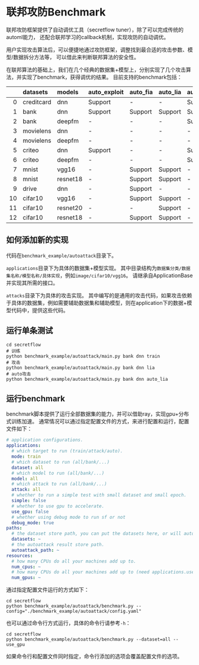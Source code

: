 # 联邦攻防Benchmark

联邦攻防框架提供了自动调优工具（secretflow tuner），除了可以完成传统的automl能力，
还配合联邦学习的callback机制，实现攻防的自动调优。

用户实现攻击算法后，可以便捷地通过攻防框架，调整找到最合适的攻击参数、模型/数据拆分方法等，
可以借此来判断联邦算法的安全性。

在联邦算法的基础上，我们在几个经典的数据集+模型上，分别实现了几个攻击算法，并实现了benchmark，获得调优的结果。
目前支持的benchmark包括：

|    | datasets   | models   | auto_exploit | auto_fia | auto_lia | auto_norm | auto_replace | auto_replay |
|---:|:-----------|:---------|:-------------|:---------|:---------|:----------|:-------------|:------------|
|  0 | creditcard | dnn      | Support      | -        | -        | Support   | -            | -           |
|  1 | bank       | dnn      | Support      | Support  | Support  | Support   | Support      | Support     |
|  2 | bank       | deepfm   | -            | -        | -        | Support   | Support      | Support     |
|  3 | movielens  | dnn      | -            | -        | -        | -         | Support      | Support     |
|  4 | movielens  | deepfm   | -            | -        | -        | -         | Support      | Support     |
|  5 | criteo     | dnn      | Support      | -        | -        | Support   | Support      | Support     |
|  6 | criteo     | deepfm   | -            | -        | -        | Support   | Support      | Support     |
|  7 | mnist      | vgg16    | -            | Support  | Support  | -         | Support      | Support     |
|  8 | mnist      | resnet18 | -            | Support  | Support  | -         | Support      | Support     |
|  9 | drive      | dnn      | -            | Support  | -        | -         | -            | -           |
| 10 | cifar10    | vgg16    | -            | Support  | Support  | -         | Support      | Support     |
| 11 | cifar10    | resnet20 | -            | -        | Support  | -         | Support      | Support     |
| 12 | cifar10    | resnet18 | -            | Support  | Support  | -         | Support      | 3Support    |

## 如何添加新的实现

代码在`benchmark_example/autoattack`目录下。

`applications`目录下为具体的数据集+模型实现。
其中目录结构为`数据集分类/数据集名称/模型名称/具体实现`，例如`image/cifar10/vgg16`。
请继承自ApplicationBase并实现其所需的接口。

`attacks`目录下为具体的攻击实现。
其中编写的是通用的攻击代码，如果攻击依赖于具体的数据集，例如需要辅助数据集和辅助模型，则在application下的数据+模型代码中，提供这些代码。

## 运行单条测试

```shell
cd secretflow
# 训练
python benchmark_example/autoattack/main.py bank dnn train
# 攻击
python benchmark_example/autoattack/main.py bank dnn lia
# auto攻击
python benchmark_example/autoattack/main.py bank dnn auto_lia
```

## 运行benchmark

benchmark脚本提供了运行全部数据集的能力，并可以借助ray，实现gpu+分布式训练加速。
通常情况可以通过指定配置文件的方式，来进行配置和运行，配置文件如下：

```yaml
# application configurations.
applications:
  # which target to run (train/attack/auto).
  mode: train
  # which dataset to run (all/bank/...)
  dataset: all
  # which model to run (all/bank/...)
  model: all
  # which attack to run (all/bank/...)
  attack: all
  # whether to run a simple test with small dataset and small epoch.
  simple: false
  # whether to use gpu to accelerate.
  use_gpu: false
  # whether using debug mode to run sf or not
  debug_mode: true
paths:
  # the dataset store path, you can put the datasets here, or will auto download.
  datasets: ~
  # the autoattack result store path.
  autoattack_path: ~
resources:
  # how many CPUs do all your machines add up to.
  num_cpus: ~
  # how many CPUs do all your machines add up to (need applications.use_gpu = true).
  num_gpus: ~

```

通过指定配置文件运行的方式如下：

```shell
cd secretflow
python benchmark_example/autoattack/benchmark.py --config="./benchmark_example/autoattack/config.yaml"
```

也可以通过命令行方式运行，具体的命令行请参考`-h`：

```shell
cd secretflow
python benchmark_example/autoattack/benchmark.py --dataset=all --use_gpu
```


如果命令行和配置文件同时指定，命令行添加的选项会覆盖配置文件的选项。